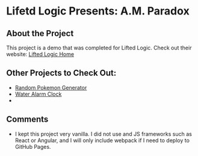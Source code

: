 # Lifetd Logic Presents: A.M. Paradox

## About the Project

This project is a demo that was completed for Lifted Logic. Check out their website: [Lifted Logic Home](https://liftedlogic.com/)

## Other Projects to Check Out:

- [Random Pokemon Generator](https://github.com/DavidMiles1925/random-pokemon-react)
- [Water Alarm Clock](https://github.com/DavidMiles1925/water_alarm_clock)
-

## Comments

- I kept this project very vanilla. I did not use and JS frameworks such as React or Angular, and I will only include webpack if I need to deploy to GitHub Pages.
